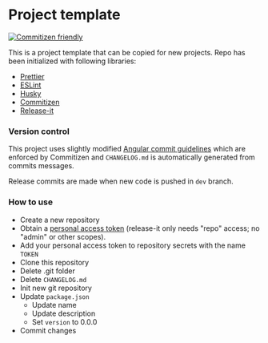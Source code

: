 # Project template

[![Commitizen friendly](https://img.shields.io/badge/commitizen-friendly-brightgreen.svg)](http://commitizen.github.io/cz-cli/)

This is a project template that can be copied for new projects. Repo has been initialized with following libraries:

- [Prettier](https://prettier.io/)
- [ESLint](https://eslint.org/)
- [Husky](https://github.com/typicode/husky)
- [Commitizen](https://github.com/commitizen/cz-cli)
- [Release-it](https://github.com/release-it/release-it)

### Version control

This project uses slightly modified [Angular commit guidelines](https://github.com/angular/angular.js/blob/master/DEVELOPERS.md#commits) which are enforced by Commitizen and `CHANGELOG.md` is automatically generated from commits messages.

Release commits are made when new code is pushed in `dev` branch.

### How to use

- Create a new repository
- Obtain a [personal access token](https://github.com/settings/tokens) (release-it only needs "repo" access; no "admin" or other scopes).
- Add your personal access token to repository secrets with the name `TOKEN`
- Clone this repository
- Delete .git folder
- Delete `CHANGELOG.md`
- Init new git repository
- Update `package.json`
  - Update name
  - Update description
  - Set `version` to 0.0.0
- Commit changes
